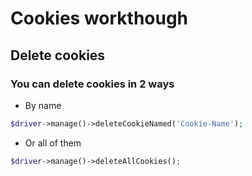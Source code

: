 # Cookies workthough

## Delete cookies

### You can delete cookies in 2 ways

* By name

```PHP
$driver->manage()->deleteCookieNamed('Cookie-Name');
```

* Or all of them

```PHP
$driver->manage()->deleteAllCookies();
```
